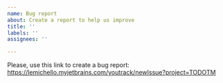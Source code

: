 ```yaml
---
name: Bug report
about: Create a report to help us improve
title: ''
labels: ''
assignees: ''

---
```


Please, use this link to create a bug report: 
https://lemichello.myjetbrains.com/youtrack/newIssue?project=TODOTM
